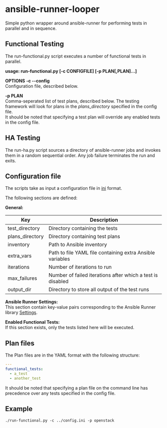 # ansible-runner-looper

Simple python wrapper around ansible-runner for performing tests in parallel and in sequence.

## Functional Testing

The run-functional.py script executes a number of functional tests in parallel.

**usage: run-functional.py [-c CONFIGFILE] [-p PLAN[,PLAN]...]**

**OPTIONS**
**-c --config**  
Configuration file, described below.

**-p PLAN**  
Comma-seperated list of test plans, described below. The testing framework will look for plans in the _plans_directory_ specified in the config file.   
It should be noted that specifying a test plan will override any enabled tests in the config file.

## HA Testing

The run-ha.py script sources a directory of ansible-runner jobs and invokes them in a random sequential order.  Any job failure terminates the run and exits.   

## Configuration file
The scripts take as input a configuration file in [ini](https://en.wikipedia.org/wiki/INI_file) format.

The following sections are defined:

**General:**

| Key             | Description|
|-----            |----------  |
| test_directory  | Directory containing the tests
| plans_directory | Directory containing test plans
| inventory       | Path to Ansible inventory
| extra_vars      | Path to file YAML file containing extra Ansible variables
| iterations      | Number of iterations to run
| max_failures    | Number of failed iterations after which a test is disabled
| output_dir      | Directory to store all output of the test runs


**Ansible Runner Settings:**  
This section contain key-value pairs corresponding to the Ansible Runner library [Settings](https://ansible-runner.readthedocs.io/en/latest/intro.html#env-settings-settings-for-runner-itself).

**Enabled Functional Tests:**  
If this section exists, only the tests listed here will be executed.

## Plan files
The Plan files are in the YAML format with the following structure:

```YAML
---
functional_tests:
  - a_test
  - another_test
```
It should be noted that specifying a plan file on the command line has precedence over any tests specified in the config file.

## Example
```
./run-functional.py -c ../config.ini -p openstack
```
